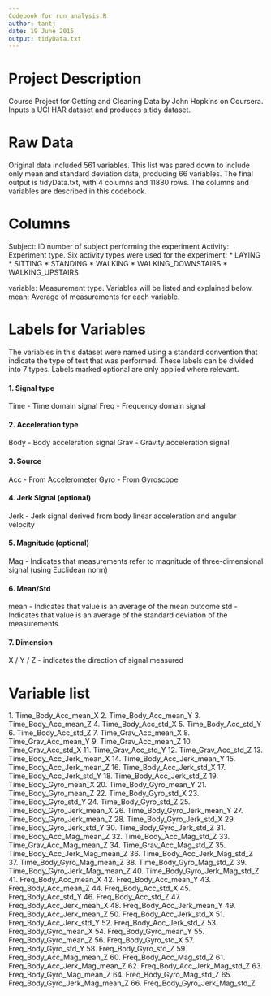```yaml
--- 
Codebook for run_analysis.R 
author: tantj 
date: 19 June 2015 
output: tidyData.txt 
---
```


<h1>Project Description</h1>  
Course Project for Getting and Cleaning Data by John Hopkins on Coursera. Inputs
a UCI HAR dataset and produces a tidy dataset.

<h1>Raw Data</h1>  
Original data included 561 variables. This list was pared down to
include only mean and standard deviation data, producing 66 variables. The final
output is tidyData.txt, with 4 columns and 11880 rows. The columns and variables
are described in this codebook.

<h1>Columns</h1>  
Subject: ID number of subject performing the experiment  
Activity: Experiment type. Six activity types were used for the experiment:  
  * LAYING
  * SITTING
  * STANDING
  * WALKING
  * WALKING_DOWNSTAIRS
  * WALKING_UPSTAIRS  

variable: Measurement type. Variables will be listed and explained below.  
mean: Average of measurements for each variable.  

<h1>Labels for Variables</h1>  
The variables in this dataset were named using a standard convention that
indicate the type of test that was performed. These labels can be divided into 7
types. Labels marked optional are only applied where relevant.  
<h4>1. Signal type</h4>  
Time - Time domain signal  
Freq - Frequency domain signal  

<h4>2. Acceleration type</h4>  
Body - Body acceleration signal  
Grav - Gravity acceleration signal  

<h4>3. Source</h4>  
Acc - From Accelerometer  
Gyro - From Gyroscope  

<h4>4. Jerk Signal (optional)</h4>  
Jerk - Jerk signal derived from body linear acceleration and angular velocity  

<h4>5. Magnitude (optional)</h4>  
Mag - Indicates that measurements refer to magnitude of three-dimensional signal
(using Euclidean norm)  

<h4>6. Mean/Std</h4>  
mean - Indicates that value is an average of the mean outcome  
std - Indicates that value is an average of the standard deviation of the
measurements.  

<h4>7. Dimension</h4>  
X / Y / Z - indicates the direction of signal measured  

<h1>Variable list</h1>  
1. Time_Body_Acc_mean_X    
2. Time_Body_Acc_mean_Y    
3. Time_Body_Acc_mean_Z  
4. Time_Body_Acc_std_X  
5. Time_Body_Acc_std_Y  
6. Time_Body_Acc_std_Z  
7. Time_Grav_Acc_mean_X  
8. Time_Grav_Acc_mean_Y  
9. Time_Grav_Acc_mean_Z  
10. Time_Grav_Acc_std_X  
11. Time_Grav_Acc_std_Y  
12. Time_Grav_Acc_std_Z
13. Time_Body_Acc_Jerk_mean_X  
14. Time_Body_Acc_Jerk_mean_Y  
15. Time_Body_Acc_Jerk_mean_Z  
16. Time_Body_Acc_Jerk_std_X  
17. Time_Body_Acc_Jerk_std_Y  
18. Time_Body_Acc_Jerk_std_Z  
19. Time_Body_Gyro_mean_X  
20. Time_Body_Gyro_mean_Y  
21. Time_Body_Gyro_mean_Z  
22. Time_Body_Gyro_std_X  
23. Time_Body_Gyro_std_Y  
24. Time_Body_Gyro_std_Z  
25. Time_Body_Gyro_Jerk_mean_X  
26. Time_Body_Gyro_Jerk_mean_Y  
27. Time_Body_Gyro_Jerk_mean_Z  
28. Time_Body_Gyro_Jerk_std_X  
29. Time_Body_Gyro_Jerk_std_Y  
30. Time_Body_Gyro_Jerk_std_Z  
31. Time_Body_Acc_Mag_mean_Z  
32. Time_Body_Acc_Mag_std_Z  
33. Time_Grav_Acc_Mag_mean_Z  
34. Time_Grav_Acc_Mag_std_Z  
35. Time_Body_Acc_Jerk_Mag_mean_Z  
36. Time_Body_Acc_Jerk_Mag_std_Z  
37. Time_Body_Gyro_Mag_mean_Z  
38. Time_Body_Gyro_Mag_std_Z  
39. Time_Body_Gyro_Jerk_Mag_mean_Z  
40. Time_Body_Gyro_Jerk_Mag_std_Z  
41. Freq_Body_Acc_mean_X  
42. Freq_Body_Acc_mean_Y  
43. Freq_Body_Acc_mean_Z  
44. Freq_Body_Acc_std_X  
45. Freq_Body_Acc_std_Y  
46. Freq_Body_Acc_std_Z  
47. Freq_Body_Acc_Jerk_mean_X  
48. Freq_Body_Acc_Jerk_mean_Y  
49. Freq_Body_Acc_Jerk_mean_Z  
50. Freq_Body_Acc_Jerk_std_X  
51. Freq_Body_Acc_Jerk_std_Y  
52. Freq_Body_Acc_Jerk_std_Z  
53. Freq_Body_Gyro_mean_X  
54. Freq_Body_Gyro_mean_Y  
55. Freq_Body_Gyro_mean_Z  
56. Freq_Body_Gyro_std_X  
57. Freq_Body_Gyro_std_Y  
58. Freq_Body_Gyro_std_Z  
59. Freq_Body_Acc_Mag_mean_Z  
60. Freq_Body_Acc_Mag_std_Z  
61. Freq_Body_Acc_Jerk_Mag_mean_Z  
62. Freq_Body_Acc_Jerk_Mag_std_Z  
63. Freq_Body_Gyro_Mag_mean_Z  
64. Freq_Body_Gyro_Mag_std_Z  
65. Freq_Body_Gyro_Jerk_Mag_mean_Z  
66. Freq_Body_Gyro_Jerk_Mag_std_Z  



